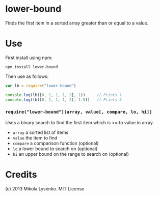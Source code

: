 lower-bound
===========
Finds the first item in a sorted array greater than or equal to a value.


Use
===
First install using npm:

    npm install lower-bound
    
Then use as follows:

```javascript
var lb = require("lower-bound")

console.log(lb([0, 1, 1, 1, 2], 1))     // Prints 1
console.log(lb([0, 1, 1, 1, 2], 1.5))   // Prints 3
```

### `require("lower-bound")(array, value[, compare, lo, hi])`
Uses a binary search to find the first item which is >= to value in array.

* `array` a sorted list of items
* `value` the item to find
* `compare` a comparison function (optional)
* `lo` a lower bound to search on (optional)
* `hi` an upper bound on the range to search on (optional)

Credits
=======
(c) 2013 Mikola Lysenko. MIT License

